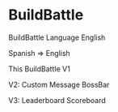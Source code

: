 # BuildBattle
BuildBattle Language English

Spanish => English

This BuildBattle V1

V2: 
Custom Message
BossBar

V3:
Leaderboard
Scoreboard

